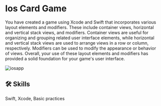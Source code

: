 
# Ios Card Game

You have created a game using Xcode and Swift that incorporates various layout elements and modifiers. These include container views, horizontal and vertical stack views, and modifiers. Container views are useful for organizing and grouping related user interface elements, while horizontal and vertical stack views are used to arrange views in a row or column, respectively. Modifiers can be used to modify the appearance or behavior of views. Overall, your use of these layout elements and modifiers has provided a solid foundation for your game's user interface. 



![iosapp](https://user-images.githubusercontent.com/91735699/235407469-82f1d609-5708-4fe8-b3d2-51e1f1140ca5.png)





## 🛠 Skills
Swift, Xcode, Basic practices
